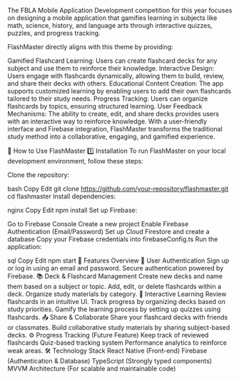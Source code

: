 The FBLA Mobile Application Development competition for this year focuses on designing a mobile application that gamifies learning in subjects like math, science, history, and language arts through interactive quizzes, puzzles, and progress tracking.

FlashMaster directly aligns with this theme by providing:

Gamified Flashcard Learning: Users can create flashcard decks for any subject and use them to reinforce their knowledge.
Interactive Design: Users engage with flashcards dynamically, allowing them to build, review, and share their decks with others.
Educational Content Creation: The app supports customized learning by enabling users to add their own flashcards tailored to their study needs.
Progress Tracking: Users can organize flashcards by topics, ensuring structured learning.
User Feedback Mechanisms: The ability to create, edit, and share decks provides users with an interactive way to reinforce knowledge.
With a user-friendly interface and Firebase integration, FlashMaster transforms the traditional study method into a collaborative, engaging, and gamified experience.

📲 How to Use FlashMaster
1️⃣ Installation
To run FlashMaster on your local development environment, follow these steps:

Clone the repository:

bash
Copy
Edit
git clone https://github.com/your-repository/flashmaster.git
cd flashmaster
Install dependencies:

nginx
Copy
Edit
npm install
Set up Firebase:

Go to Firebase Console
Create a new project
Enable Firebase Authentication (Email/Password)
Set up Cloud Firestore and create a database
Copy your Firebase credentials into firebaseConfig.ts
Run the application:

sql
Copy
Edit
npm start
🔑 Features Overview
👤 User Authentication
Sign up or log in using an email and password.
Secure authentication powered by Firebase.
📚 Deck & Flashcard Management
Create new decks and name them based on a subject or topic.
Add, edit, or delete flashcards within a deck.
Organize study materials by category.
📖 Interactive Learning
Review flashcards in an intuitive UI.
Track progress by organizing decks based on study priorities.
Gamify the learning process by setting up quizzes using flashcards.
📤 Share & Collaborate
Share your flashcard decks with friends or classmates.
Build collaborative study materials by sharing subject-based decks.
⚙️ Progress Tracking (Future Feature)
Keep track of reviewed flashcards
Quiz-based tracking system
Performance analytics to reinforce weak areas.
🛠 Technology Stack
React Native (Front-end)
Firebase (Authentication & Database)
TypeScript (Strongly typed components)
MVVM Architecture (For scalable and maintainable code)
